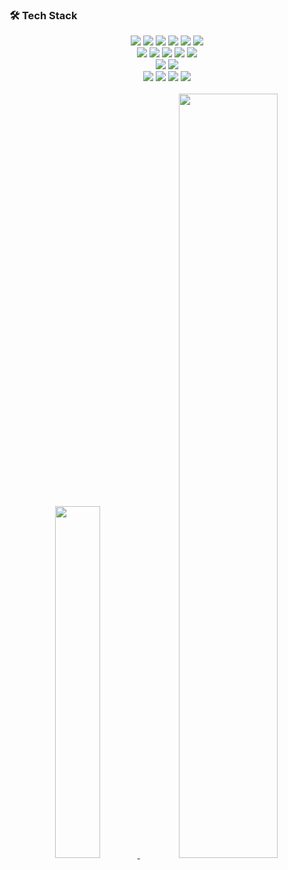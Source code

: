 ### 🛠️ Tech Stack
<div align="center">
    <img src="https://img.shields.io/badge/Java-007396?style=flat-square&logo=Java&logoColor=white">  <!-- JAVA -->
	<img src="https://img.shields.io/badge/HTML5-E34F26?style=flat-square&logo=HTML5&logoColor=white">  <!-- HTML5 -->
	<img src="https://img.shields.io/badge/Spring-6DB33F?style=flat-square&logo=Spring&logoColor=white"> <!-- Spring -->
	<img src="https://img.shields.io/badge/Spring Boot-6DB33F?style=flat-square&logo=Spring Boot&logoColor=white"> <!-- Spring Boot -->
	<img src="https://img.shields.io/badge/Javascript-F7DF1E?style=flat&logo=javascript&logoColor=ffffff"/> <!-- Javascript -->
	<img src="https://img.shields.io/badge/JQuery-0769AD?style=flat&logo=jquery&logoColor=ffffff"/> <!-- JQuery -->
	<br>
	<img src="https://img.shields.io/badge/PostgreSQL-3458eb?style=flat&logo=PostgreSQL&logoColor=white"/> <!-- PostgreSQL -->
	<img src="https://img.shields.io/badge/OracleSQL-F80000?style=flat&logo=oracle&logoColor=4169E1"/> <!-- oracle -->
	<img src="https://img.shields.io/badge/MySQL-4479A1?style=flat&logo=mysql&logoColor=ffffff"/> <!-- MySQL -->
	<img src="https://img.shields.io/badge/mariadb-003545?style=flat&logo=mysql&logoColor=ffffff"/> <!-- MySQL -->
	<img src="https://img.shields.io/badge/SQL Server-eb347d?style=flat&logoColor=ffffff"/> <!-- SQL Server -->
	<br>
	<img src="https://img.shields.io/badge/Eclipse-2C2255?style=for-the-badge&logo=eclipse&logoColor=white">
	<img src="https://img.shields.io/badge/VSCode-0078D4?style=for-the-badge&logo=visual%20studio%20code&logoColor=white">
    	<br>
        <img src="https://img.shields.io/badge/Github-181717?style=flat-square&logo=Github&logoColor=white">
	<img src="https://img.shields.io/badge/GitLab-FC6D26?style=flat&logo=gitlab&logoColor=4169E1"/>
	<img src="https://img.shields.io/badge/SVN-809CC9?style=flat&logo=subversion&logoColor=white"/>
	<img src="https://img.shields.io/badge/Slack-4A154B?style=flat-square&logo=slack&logoColor=white"/>
</div>
<br>
<div align="center">
    <a href="https://github.com/anuraghazra/github-readme-stats">
    <img src="https://github-readme-stats.vercel.app/api/top-langs/?username=kbo3551&layout=donut&show_icons=true&theme=material-palenight&hide_border=true&bg_color=20232a&icon_color=58A6FF&text_color=fff&title_color=58A6FF&count_private=true&exclude_repo=Face-Transfer-Application" width=38% />
</a>    
    <a href="https://github.com/anuraghazra/github-readme-stats">
      <img src="https://github-readme-stats.vercel.app/api?username=kbo3551&show_icons=true&theme=material-palenight&hide_border=true&bg_color=20232a&icon_color=58A6FF&text_color=fff&title_color=58A6FF&count_private=true" width=56% />
    </a>
</div>

<!-- <a href="https://github.com/ashutosh00710/github-readme-activity-graph">
    <img src="https://github-readme-activity-graph.vercel.app/graph?username=kbo3551&theme=react-dark&bg_color=20232a&hide_border=true&line=58A6FF&color=58A6FF" width=94%/>
</a> -->
